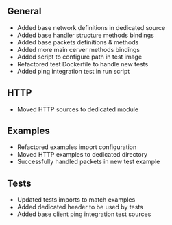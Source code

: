 ## General
- Added base network definitions in dedicated source
- Added base handler structure methods bindings
- Added base packets definitions & methods
- Added more main cerver methods bindings
- Added script to configure path in test image
- Refactored test Dockerfile to handle new tests
- Added ping integration test in run script

## HTTP
- Moved HTTP sources to dedicated module

## Examples
- Refactored examples import configuration
- Moved HTTP examples to dedicated directory
- Successfully handled packets in new test example

## Tests
- Updated tests imports to match examples
- Added dedicated header to be used by tests
- Added base client ping integration test sources